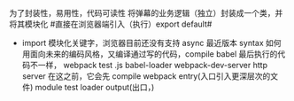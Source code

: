 为了封装性，易用性，代码可读性
将弹幕的业务逻辑（独立）封装成一个类，并将其模块化
#直接在浏览器端引入（执行）export default#
- import 模块化关键字，浏览器目前还没有支持
async 最近版本 syntax
如何用面向未来的编码风格，又编译通过写的代码，compile babel 最后执行的代码不一样，
webpack 
  test .js
      babel-loader
webpack-dev-server http server 在这之前，它会先 compile webpack
entry(入口引入更深层次的文件)
module test loader
output(出口，)
